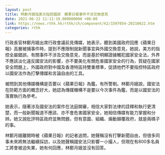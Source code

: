 ```yaml
---
layout: post
title: 林鄭月娥指美方指控錯誤　蘋果日報事件不涉交換意見
date: 2021-06-22 11:11:19.000000000 +08:00
link: https://news.rthk.hk/rthk/ch/component/k2/1597054-20210622.htm
categories: rthk
---
```


行政長官林鄭月娥出席行政會議前見傳媒，她表示，聽到美國政府回應《蘋果日報》高層被捕事件時，提到不應限制就新聞事宜與外國交換意見，她說，美方的指控全屬錯誤，有關事件不涉及交換意見，而是基於明顯證據觸犯國家安全法，外界不應該淡化違反國安法的影響，亦不要美化有關危害國家安全的行為，質疑在國家安全問題上，外國政府對中國及香港特區持雙重標準，促請他們不要指控特區政府以國安法作為打擊傳媒和言論自由的工具。

被問到其他傳媒機構是否要以《蘋果日報》為鑑，有所警剔。林鄭月娥說，國安法在防範方面的概念好大，她認為傳媒機構不是要以今次事件為鑑，而是以國安法的落實執行為參考。

她表示，隨著涉及國安法的案件在法庭開審，相信大家對法律的詮釋和執行更清楚，而一般新聞報道不應該、亦不會危害國家安全，她相信傳媒有能力掌握和分辨。她又說批評特區政府並無問題，但有意圖、組織、煽動顛覆政府，就是兩碼子的事。

林鄭月娥離開時被《蘋果日報》的記者追問，她聲稱沒有打擊新聞自由，但很多同事未來將無法繼續採訪，以及她聲稱國安法只影響一小撮人，但現在有800多名員工將會被迫失業，她有何回應，林鄭月娥並沒有回答。
